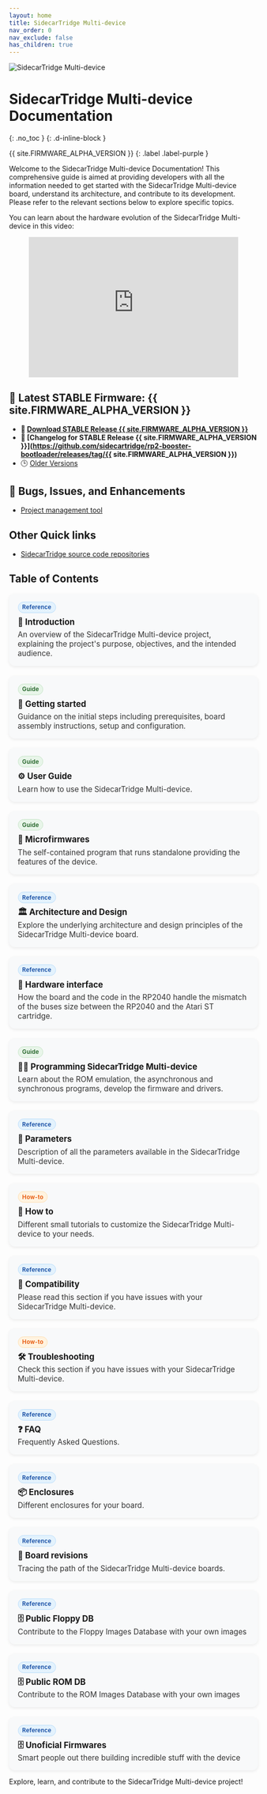 ```yaml
---
layout: home
title: SidecarTridge Multi-device
nav_order: 0
nav_exclude: false
has_children: true
---
```



![SidecarTridge Multi-device](/sidecartridge-multidevice/assets/images/BOARD-3.1-PICOW-PERSPECTIVE.png)

# SidecarTridge Multi-device Documentation 
{: .no_toc }
{: .d-inline-block }

{{ site.FIRMWARE_ALPHA_VERSION }}
{: .label .label-purple }


Welcome to the SidecarTridge Multi-device Documentation! This comprehensive guide is aimed at providing developers with all the information needed to get started with the SidecarTridge Multi-device board, understand its architecture, and contribute to its development. Please refer to the relevant sections below to explore specific topics.

You can learn about the hardware evolution of the SidecarTridge Multi-device in this video:

<figure class="video_container" style="position: relative; padding-bottom: 56.25%; height: 0; overflow: hidden; max-width: 100%; background: #000;">
    <iframe style="position: absolute; top: 0; left: 0; width: 100%; height: 100%; border: 0;"
        src="https://www.youtube-nocookie.com/embed/RvREQNScEzE?iv_load_policy=3&amp;modestbranding=1&amp;playsinline=1&amp;showinfo=0&amp;rel=0&amp;enablejsapi=1;loading=lazy"
        allowfullscreen allowtransparency></iframe>
</figure>


## 🚀 Latest STABLE Firmware: {{ site.FIRMWARE_ALPHA_VERSION }}
* **💾 [Download STABLE Release {{ site.FIRMWARE_ALPHA_VERSION }}](https://sidecartridge.com/downloads)**
* **📝 [Changelog for STABLE Release {{ site.FIRMWARE_ALPHA_VERSION }}](https://github.com/sidecartridge/rp2-booster-bootloader/releases/tag/{{ site.FIRMWARE_ALPHA_VERSION }})**
* 🕒 [Older Versions](https://github.com/sidecartridge/atarist-sidecart-raspberry-pico/releases)

## 🐞 Bugs, Issues, and Enhancements
* [Project management tool](https://github.com/orgs/sidecartridge/projects/2)

## Other Quick links
* [SidecarTridge source code repositories](https://github.com/sidecartridge/)


## Table of Contents

<!-- Card grid + chips (scoped to this section) -->
<style>
  .toc-grid {
    display: grid;
    grid-template-columns: repeat(auto-fit, minmax(280px, 1fr));
    gap: 1.2rem;
    margin-top: 0.75rem;
  }
  .toc-card {
    background: #f8f9fa;
    border-radius: 12px;
    padding: 1rem 1.1rem;
    box-shadow: 0 2px 6px rgba(0,0,0,0.08);
    transition: transform .12s ease, box-shadow .12s ease;
  }
  .toc-card:hover {
    transform: translateY(-2px);
    box-shadow: 0 6px 18px rgba(0,0,0,0.12);
  }
  .toc-card h3 {
    margin: .25rem 0 .35rem 0;
    font-size: 1.05rem;
    line-height: 1.25;
  }
  .toc-card h3 a { text-decoration: none; }
  .toc-card p {
    margin: 0;
    font-size: .95rem;
    color: #333;
  }
  .toc-chip {
    display: inline-block;
    font-size: .72rem;
    font-weight: 600;
    letter-spacing: .02em;
    padding: .22rem .5rem;
    border-radius: 999px;
    margin-bottom: .25rem;
    user-select: none;
  }
  .chip-guide   { background: #e8f5e9; color: #1b5e20; border: 1px solid #c8e6c9; }
  .chip-ref     { background: #e3f2fd; color: #0d47a1; border: 1px solid #bbdefb; }
  .chip-howto   { background: #fff3e0; color: #e65100; border: 1px solid #ffe0b2; }
</style>

<div class="toc-grid">

  <div class="toc-card">
    <span class="toc-chip chip-ref">Reference</span>
    <h3>📘 <a href="/sidecartridge-multidevice/introduction/">Introduction</a></h3>
    <p>An overview of the SidecarTridge Multi-device project, explaining the project's purpose, objectives, and the intended audience.</p>
  </div>

  <div class="toc-card">
    <span class="toc-chip chip-guide">Guide</span>
    <h3>🚀 <a href="/sidecartridge-multidevice/getting_started_v2/">Getting started</a></h3>
    <p>Guidance on the initial steps including prerequisites, board assembly instructions, setup and configuration.</p>
  </div>

  <div class="toc-card">
    <span class="toc-chip chip-guide">Guide</span>
    <h3>⚙️ <a href="/sidecartridge-multidevice/userguide_v2/">User Guide</a></h3>
    <p>Learn how to use the SidecarTridge Multi-device.</p>
  </div>

  <div class="toc-card">
    <span class="toc-chip chip-guide">Guide</span>
    <h3>🔧 <a href="/sidecartridge-multidevice/microfirmwares/">Microfirmwares</a></h3>
    <p>The self-contained program that runs standalone providing the features of the device.</p>
  </div>

  <div class="toc-card">
    <span class="toc-chip chip-ref">Reference</span>
    <h3>🏛️ <a href="/sidecartridge-multidevice/architecture_and_design/">Architecture and Design</a></h3>
    <p>Explore the underlying architecture and design principles of the SidecarTridge Multi-device board.</p>
  </div>

  <div class="toc-card">
    <span class="toc-chip chip-ref">Reference</span>
    <h3>🔌 <a href="/sidecartridge-multidevice/hardware_interface/">Hardware interface</a></h3>
    <p>How the board and the code in the RP2040 handle the mismatch of the buses size between the RP2040 and the Atari ST cartridge.</p>
  </div>

  <!-- <div class="toc-card">
    <span class="toc-chip chip-guide">Guide</span>
    <h3>💻 <a href="/sidecartridge-multidevice/software_development/">Software Development</a></h3>
    <p>Setting up the development environment, compiling the code, debugging, testing and building the firmware.</p>
  </div> -->

  <div class="toc-card">
    <span class="toc-chip chip-guide">Guide</span>
    <h3>👨‍💻 <a href="/sidecartridge-multidevice/programming/">Programming SidecarTridge Multi-device</a></h3>
    <p>Learn about the ROM emulation, the asynchronous and synchronous programs, develop the firmware and drivers.</p>
  </div>

  <div class="toc-card">
    <span class="toc-chip chip-ref">Reference</span>
    <h3>📄 <a href="/sidecartridge-multidevice/parameters/">Parameters</a></h3>
    <p>Description of all the parameters available in the SidecarTridge Multi-device.</p>
  </div>

  <div class="toc-card">
    <span class="toc-chip chip-howto">How-to</span>
    <h3>🔧 <a href="/sidecartridge-multidevice/how_to_v2/">How to</a></h3>
    <p>Different small tutorials to customize the SidecarTridge Multi-device to your needs.</p>
  </div>

  <div class="toc-card">
    <span class="toc-chip chip-ref">Reference</span>
    <h3>🤝 <a href="/sidecartridge-multidevice/compatibility_issues/">Compatibility</a></h3>
    <p>Please read this section if you have issues with your SidecarTridge Multi-device.</p>
  </div>

  <div class="toc-card">
    <span class="toc-chip chip-howto">How-to</span>
    <h3>🛠️ <a href="/sidecartridge-multidevice/troubleshooting/">Troubleshooting</a></h3>
    <p>Check this section if you have issues with your SidecarTridge Multi-device.</p>
  </div>

  <div class="toc-card">
    <span class="toc-chip chip-ref">Reference</span>
    <h3>❓ <a href="/sidecartridge-multidevice/faq/">FAQ</a></h3>
    <p>Frequently Asked Questions.</p>
  </div>

  <div class="toc-card">
    <span class="toc-chip chip-ref">Reference</span>
    <h3>📦 <a href="/sidecartridge-multidevice/cases/">Enclosures</a></h3>
    <p>Different enclosures for your board.</p>
  </div>

  <div class="toc-card">
    <span class="toc-chip chip-ref">Reference</span>
    <h3>🔄 <a href="/sidecartridge-multidevice/revisions/">Board revisions</a></h3>
    <p>Tracing the path of the SidecarTridge Multi-device boards.</p>
  </div>

  <div class="toc-card">
    <span class="toc-chip chip-ref">Reference</span>
    <h3>🗄️ <a href="/sidecartridge-multidevice/publicfloppydb/">Public Floppy DB</a></h3>
    <p>Contribute to the Floppy Images Database with your own images</p>
  </div>

  <div class="toc-card">
    <span class="toc-chip chip-ref">Reference</span>
    <h3>🗄️ <a href="/sidecartridge-multidevice/publicromdb/">Public ROM DB</a></h3>
    <p>Contribute to the ROM Images Database with your own images</p>
  </div>

  <div class="toc-card">
    <span class="toc-chip chip-ref">Reference</span>
    <h3>🗄️ <a href="/sidecartridge-multidevice/unofficial_firmwares/">Unoficial Firmwares</a></h3>
    <p>Smart people out there building incredible stuff with the device</p>
  </div>

</div>


Explore, learn, and contribute to the SidecarTridge Multi-device project!
